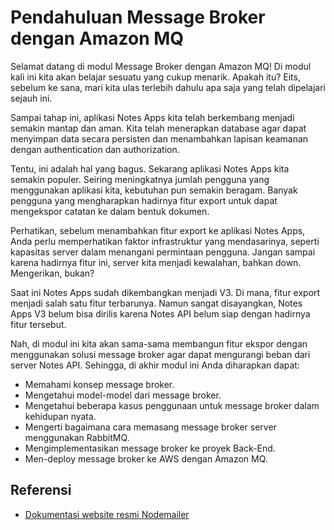 # Pendahuluan Message Broker dengan Amazon MQ

Selamat datang di modul Message Broker dengan Amazon MQ! Di modul kali ini kita akan belajar sesuatu yang cukup menarik. Apakah itu? Eits, sebelum ke sana, mari kita ulas terlebih dahulu apa saja yang telah dipelajari sejauh ini.

Sampai tahap ini, aplikasi Notes Apps kita telah berkembang menjadi semakin mantap dan aman. Kita telah menerapkan database agar dapat menyimpan data secara persisten dan menambahkan lapisan keamanan dengan authentication dan authorization.

Tentu, ini adalah hal yang bagus. Sekarang aplikasi Notes Apps kita semakin populer. Seiring meningkatnya jumlah pengguna yang menggunakan aplikasi kita, kebutuhan pun semakin beragam. Banyak pengguna yang mengharapkan hadirnya fitur export untuk dapat mengekspor catatan ke dalam bentuk dokumen.

Perhatikan, sebelum menambahkan fitur export ke aplikasi Notes Apps, Anda perlu memperhatikan faktor infrastruktur yang mendasarinya, seperti kapasitas server dalam menangani permintaan pengguna. Jangan sampai karena hadirnya fitur ini, server kita menjadi kewalahan, bahkan down. Mengerikan, bukan?

Saat ini Notes Apps sudah dikembangkan menjadi V3. Di mana, fitur export menjadi salah satu fitur terbarunya. Namun sangat disayangkan, Notes Apps V3 belum bisa dirilis karena Notes API belum siap dengan hadirnya fitur tersebut.

Nah, di modul ini kita akan sama-sama membangun fitur ekspor dengan menggunakan solusi message broker agar dapat mengurangi beban dari server Notes API. Sehingga, di akhir modul ini Anda diharapkan dapat:

- Memahami konsep message broker.
- Mengetahui model-model dari message broker.
- Mengetahui beberapa kasus penggunaan untuk message broker dalam kehidupan nyata.
- Mengerti bagaimana cara memasang message broker server menggunakan RabbitMQ.
- Mengimplementasikan message broker ke proyek Back-End.
- Men-deploy message broker ke AWS dengan Amazon MQ.

## Referensi

- [Dokumentasi website resmi Nodemailer](https://nodemailer.com/)
